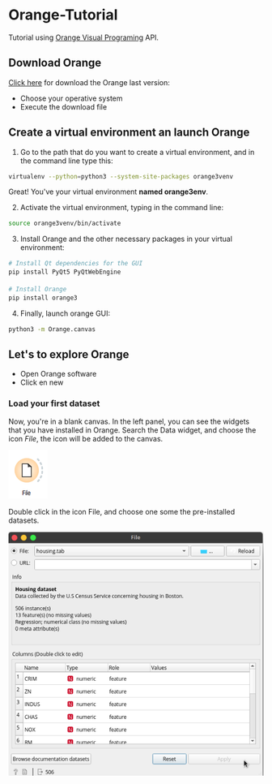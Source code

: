 # Orange-Tutorial
Tutorial using [Orange Visual Programing](https://orange.biolab.si/) API.

## Download Orange

[Click here](https://orange.biolab.si/download/#macos) for download the Orange last version:

+ Choose your operative system
+ Execute the download file

## Create a virtual environment an launch Orange

1. Go to the path that do you want to create a virtual environment, and in the command line type this:

```bash
virtualenv --python=python3 --system-site-packages orange3venv
```
Great! You've your virtual environment **named orange3env**.

2. Activate the virtual environment, typing in the command line:

```bash
source orange3venv/bin/activate
```

3. Install Orange and the other necessary packages in your virtual environment:
```bash
# Install Qt dependencies for the GUI
pip install PyQt5 PyQtWebEngine

# Install Orange
pip install orange3
```
4. Finally, launch orange GUI:

```bash
python3 -m Orange.canvas
```
## Let's to explore Orange

+ Open Orange software
+ Click en new

### Load your first dataset

Now, you're in a blank canvas. In the left panel, you can see the widgets that you have installed in Orange. Search the Data widget, and choose the icon *File*, the icon will be added to the canvas.

![](images/iFile.png)

Double click in the icon File, and choose one some the pre-installed datasets.

![](images/iDatasetOrange.png)

###
